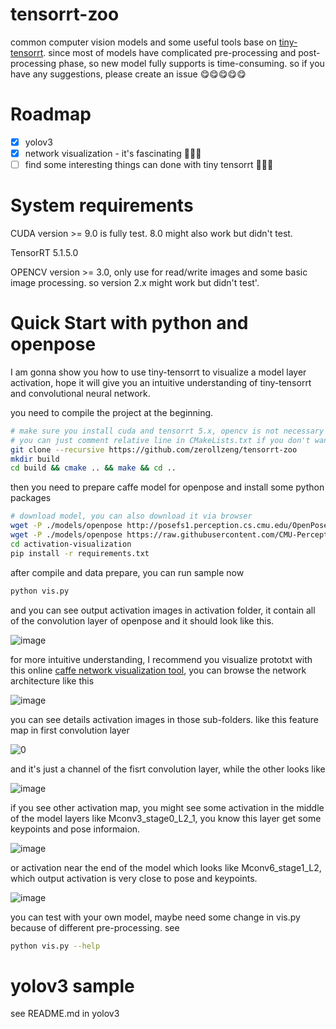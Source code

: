 <!--
 * @Author: zerollzeng
 * @Date: 2019-09-02 16:45:43
 * @LastEditors: zerollzeng
 * @LastEditTime: 2019-09-04 17:52:16
 -->
# tensorrt-zoo
common computer vision models and some useful tools base on [tiny-tensorrt](https://github.com/zerollzeng/tiny-tensorrt).
since most of models have complicated pre-processing and post-processing phase, so new model fully supports is time-consuming. so if you have any suggestions, please create an issue :yum::yum::yum::yum::yum:

# Roadmap
- [x] yolov3
- [x] network visualization - it's fascinating :clap::clap::clap:
- [ ] find some interesting things can done with tiny tensorrt :dancer::dancer::dancer:

# System requirements
CUDA version >= 9.0 is fully test. 8.0 might also work but didn't test.

TensorRT 5.1.5.0

OPENCV version >= 3.0, only use for read/write images and some basic image processing. so version 2.x might work but didn't test'.

# Quick Start with python and openpose
I am gonna show you how to use tiny-tensorrt to visualize a model layer activation, hope it will give you an intuitive understanding of tiny-tensorrt and convolutional neural network.

you need to compile the project at the beginning.
```bash
# make sure you install cuda and tensorrt 5.x, opencv is not necessary for this sample.
# you can just comment relative line in CMakeLists.txt if you don't want to run yolov3
git clone --recursive https://github.com/zerollzeng/tensorrt-zoo
mkdir build
cd build && cmake .. && make && cd ..
```

then you need to prepare caffe model for openpose and install some python packages
```bash
# download model, you can also download it via browser
wget -P ./models/openpose http://posefs1.perception.cs.cmu.edu/OpenPose/models/pose/body_25/pose_iter_584000.caffemodel
wget -P ./models/openpose https://raw.githubusercontent.com/CMU-Perceptual-Computing-Lab/openpose/master/models/pose/body_25/pose_deploy.prototxt
cd activation-visualization
pip install -r requirements.txt
```

after compile and data prepare, you can run sample now
```bash
python vis.py
```

and you can see output activation images in activation folder, it contain all of the convolution layer of openpose and it should look like this.

![image](https://user-images.githubusercontent.com/38289304/64239641-299dcd00-cf33-11e9-9c75-051fa0c5c13f.png)

 for more intuitive understanding, I recommend you visualize prototxt with this online [caffe network visualization tool](https://ethereon.github.io/netscope/#/editor), you can browse the network architecture like this

 ![image](https://user-images.githubusercontent.com/38289304/64245002-a84b3800-cf3c-11e9-8fcd-cf6915e84232.png)

you can see details activation images in those sub-folders. like this feature map in first convolution layer

![0](https://user-images.githubusercontent.com/38289304/64239906-a761d880-cf33-11e9-8005-542dee105dbc.jpg)

and it's just a channel of the fisrt convolution layer, while the other looks like

![image](https://user-images.githubusercontent.com/38289304/64240061-dd06c180-cf33-11e9-9e27-49a369ad62cd.png)

if you see other activation map, you might see some activation in the middle of the model layers like Mconv3_stage0_L2_1, you know this layer get some keypoints and pose informaion.

![image](https://user-images.githubusercontent.com/38289304/64241470-64553480-cf36-11e9-9142-b3199fa8e7d9.png)

or activation near the end of the model which looks like Mconv6_stage1_L2, which output activation is very close to pose and keypoints.

![image](https://user-images.githubusercontent.com/38289304/64241656-bac27300-cf36-11e9-886e-5687136e1e73.png)

you can test with your own model, maybe need some change in vis.py because of different pre-processing. see
```bash
python vis.py --help
```

# yolov3 sample
see README.md in yolov3


